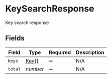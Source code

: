 # KeySearchResponse

Key search response


## Fields

| Field                               | Type                                | Required                            | Description                         |
| ----------------------------------- | ----------------------------------- | ----------------------------------- | ----------------------------------- |
| `keys`                              | [Key](../../models/shared/key.md)[] | :heavy_minus_sign:                  | N/A                                 |
| `total`                             | *number*                            | :heavy_minus_sign:                  | N/A                                 |